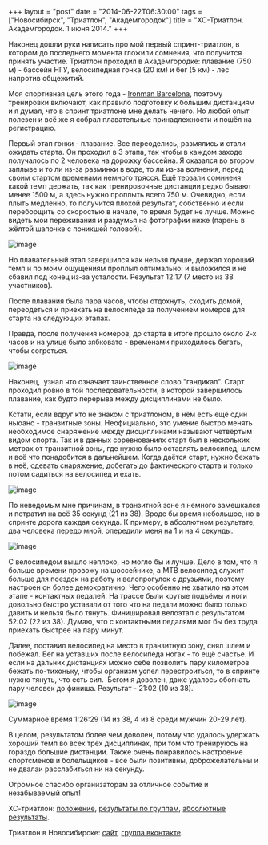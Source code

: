 +++
layout = "post"
date = "2014-06-22T06:30:00"
tags = ["Новосибирск", "Триатлон", "Академгородок"]
title = "ХС-Триатлон. Академгородок. 1 июня 2014."
+++

Наконец дошли руки написать про мой первый спринт-триатлон, в котором до последнего момента гложили сомнения, что получится принять участие. Триатлон проходил в Академгородке: плавание (750 м) - бассейн НГУ, велосипедная гонка (20 км) и бег (5 км) - лес напротив общежитий.

Моя спортивная цель этого года - [Ironman Barcelona](http://www.ironman.com/triathlon/events/emea/ironman/barcelona.aspx), поэтому тренировки включают, как правило подготовку к большим дистанциям и я думал, что в спринт триатлоне мне делать нечего. Но любой опыт полезен и всё же я собрал плавательные принадлежности и пошёл на регистрацию.

Первый этап гонки - плавание. Все переоделись, размялись и стали ожидать старта. Он проходил в 3 этапа, так чтобы в каждом заходе получалось по 2 человека на дорожку бассейна. Я оказался во втором заплыве и то ли из-за разминки в воде, то ли из-за волнения, перед своим стартом временами немного трясся. Ещё терзали сомннеия какой темп держать, так как тренировочные дистанции редко бывают менее 1500 м, а здесь нужно проплыть всего 750 м. Очевидно, если плыть медленно, то получится плохой результат, собственно и если переборщить со скоростью в начале, то время будет не лучше. Можно видеть мои переживания и раздумья на фотографии ниже (парень в жёлтой шапочке с поникшей головой).

![image](../sprint-triathlon-june-2014-1.jpg)

Но плавательный этап завершился как нельзя лучше, держал хороший темп и по моим ощущениям проплыл оптимально: и выложился и не сбавил под конец из-за усталости. Результат 12:17 (7 место из 38 участников).

После плавания была пара часов, чтобы отдохнуть, сходить домой, переодеться и приехать на велосипеде за получением номеров для старта на следующих этапах.

Правда, после получения номеров, до старта в итоге прошло около 2-х часов и на улице было зябковато - временами приходилось бегать, чтобы согреться.

![image](../sprint-triathlon-june-2014-2.jpg)

Наконец,  узнал что означает таинственное слово "гандикап". Старт проходил ровно в той последовательности, в которой завершилось плавание, как будто перерыва между дисциплинами не было.

Кстати, если вдруг кто не знаком с триатлоном, в нём есть ещё один ньюанс - транзитные зоны. Неофициально, это умение быстро менять необходимое снаряжение между дисциплинами называют четвёртым видом спорта. Так и в данных соревнованиях старт был в нескольких метрах от транзитной зоны, где нужно было оставлять велосипед, шлем и всё что понадобится в дальнейшем. Когда даётся старт, нужно бежать в неё, одевать снаряжение, добегать до фактического старта и только потом садиться на велосипед и ехать.

![image](../sprint-triathlon-june-2014-3.jpg)

По неведомым мне причинам, в транзитной зоне я немного замешкался и потратил на всё 35 секунд (21 из 38). Вроде бы время небольшое, но в спринте дорога каждая секунда. К примеру, в абсолютном результате, два человека передо мной, опередили меня на 1 и на 4 секунды. 

![image](../sprint-triathlon-june-2014-4.jpg)

С велосипедом вышло неплохо, но могло бы и лучше. Дело в том, что я больше времени провожу на шоссейнике, а MTB велосипед служит больше для поездок на работу и велопрогулок с друзьями, поэтому настроен он более демократично. Чего особенно не хватило на этом этапе - контактных педалей. На трассе были крутые подъёмы и ноги довольно быстро уставали от того что на педали можно было только давить и нельзя было тянуть. Финишировал велоэтап с результатом 52:02 (22 из 38). Думаю, что с контактными педалями мог бы без труда приехать быстрее на пару минут.

Далее, поставил велосипед на место в транзитную зону, снял шлем и побежал. Бег на уставших после велосипеда ногах - то ещё счастье. И если на дальних дистанциях можно себе позволить пару километров бежать по-тихоньку, чтобы организм успел перестроиться, то в спринте нужно тянуть, что есть сил.  Бегом я доволен, даже удалось обогнать пару человек до финиша. Результат - 21:02 (10 из 38).

![image](../sprint-triathlon-june-2014-5.jpg)

Суммарное время 1:26:29 (14 из 38, 4 из 8 среди мужчин 20-29 лет).

В целом, результатом более чем доволен, потому что удалось удержать хороший темп во всех трёх дисциплинах, при том что тренируюсь на гораздо большие дистанции. Также очень понравилось настроение спортсменов и болельщиков - все были позитивны, доброжелательны и не двалаи расслабиться ни на секунду.

Огромное спасибо организаторам за отличное событие и незабываемый опыт!

ХС-триатлон: [положение](http://sportsoyuznsk.ru/Polojenia/triatlon/Polozhenie_XC_triathlon_nsk_1_06_2014.pdf), [результаты по группам](http://sportsoyuznsk.ru/Result/Letosezon2014/20140601_XC_Triathlon_res.pdf), [абсолютные результаты](http://sportsoyuznsk.ru/Result/Letosezon2014/20140601_XC_Triathlon_abs.pdf).

Триатлон в Новосибирске: [сайт](http://nsktriathlon.ru/), [группа вконтакте](http://vk.com/club49868073).